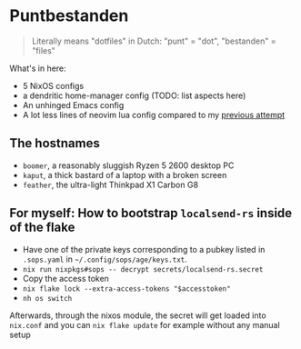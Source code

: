 # Puntbestanden

> Literally means "dotfiles" in Dutch: "punt" = "dot", "bestanden" = "files"

What's in here:

- 5 NixOS configs
- a dendritic home-manager config (TODO: list aspects here)
- An unhinged Emacs config
- A lot less lines of neovim lua config compared to my [previous attempt](https://github.com/dtomvan/.config/tree/main/neovim/.config/nvim)

## The hostnames

- `boomer`, a reasonably sluggish Ryzen 5 2600 desktop PC
- `kaput`, a thick bastard of a laptop with a broken screen
- `feather`, the ultra-light Thinkpad X1 Carbon G8

## For myself: How to bootstrap `localsend-rs` inside of the flake

- Have one of the private keys corresponding to a pubkey listed in `.sops.yaml`
in `~/.config/sops/age/keys.txt`.
- `nix run nixpkgs#sops -- decrypt secrets/localsend-rs.secret`
- Copy the access token
- `nix flake lock --extra-access-tokens "$accesstoken"`
- `nh os switch`

Afterwards, through the nixos module, the secret will get loaded into
`nix.conf` and you can `nix flake update` for example without any manual setup

